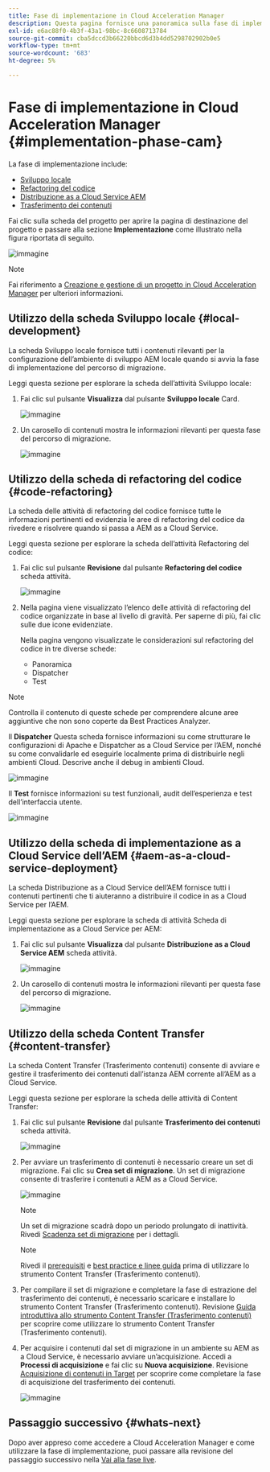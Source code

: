 ```yaml
---
title: Fase di implementazione in Cloud Acceleration Manager
description: Questa pagina fornisce una panoramica sulla fase di implementazione in Cloud Acceleration Manager.
exl-id: e6ac88f0-4b3f-43a1-98bc-8c6608713784
source-git-commit: cba5dccd3b66220bbcd6d3b4dd5298702902b0e5
workflow-type: tm+mt
source-wordcount: '683'
ht-degree: 5%

---
```


# Fase di implementazione in Cloud Acceleration Manager {#implementation-phase-cam}

La fase di implementazione include:

* [Sviluppo locale](#local-development)
* [Refactoring del codice](#code-refactoring)
* [Distribuzione as a Cloud Service AEM](#aem-as-a-cloud-service-deployment)
* [Trasferimento dei contenuti](#content-transfer)


Fai clic sulla scheda del progetto per aprire la pagina di destinazione del progetto e passare alla sezione **Implementazione** come illustrato nella figura riportata di seguito.

![immagine](/help/journey-migration/cloud-acceleration-manager/assets/implementation-1.png)

>[!NOTE]
>Fai riferimento a [Creazione e gestione di un progetto in Cloud Acceleration Manager](getting-started-cam.md#create-project) per ulteriori informazioni.


## Utilizzo della scheda Sviluppo locale {#local-development}

La scheda Sviluppo locale fornisce tutti i contenuti rilevanti per la configurazione dell’ambiente di sviluppo AEM locale quando si avvia la fase di implementazione del percorso di migrazione.

Leggi questa sezione per esplorare la scheda dell’attività Sviluppo locale:

1. Fai clic sul pulsante **Visualizza** dal pulsante **Sviluppo locale** Card.

   ![immagine](/help/journey-migration/cloud-acceleration-manager/assets/implementation-2.png)

1. Un carosello di contenuti mostra le informazioni rilevanti per questa fase del percorso di migrazione.

   ![immagine](/help/journey-migration/cloud-acceleration-manager/assets/implementation-3.png)


## Utilizzo della scheda di refactoring del codice {#code-refactoring}

La scheda delle attività di refactoring del codice fornisce tutte le informazioni pertinenti ed evidenzia le aree di refactoring del codice da rivedere e risolvere quando si passa a AEM as a Cloud Service.

Leggi questa sezione per esplorare la scheda dell’attività Refactoring del codice:

1. Fai clic sul pulsante **Revisione** dal pulsante **Refactoring del codice** scheda attività.

   ![immagine](/help/journey-migration/cloud-acceleration-manager/assets/implementation-4.png)

1. Nella pagina viene visualizzato l’elenco delle attività di refactoring del codice organizzate in base al livello di gravità. Per saperne di più, fai clic sulle due icone evidenziate.

   Nella pagina vengono visualizzate le considerazioni sul refactoring del codice in tre diverse schede:

   * Panoramica
   * Dispatcher
   * Test

>[!NOTE]
>Controlla il contenuto di queste schede per comprendere alcune aree aggiuntive che non sono coperte da Best Practices Analyzer.

Il **Dispatcher** Questa scheda fornisce informazioni su come strutturare le configurazioni di Apache e Dispatcher as a Cloud Service per l’AEM, nonché su come convalidarle ed eseguirle localmente prima di distribuirle negli ambienti Cloud. Descrive anche il debug in ambienti Cloud.

![immagine](/help/journey-migration/cloud-acceleration-manager/assets/coderefactoring-2.png)

Il **Test** fornisce informazioni su test funzionali, audit dell’esperienza e test dell’interfaccia utente.

![immagine](/help/journey-migration/cloud-acceleration-manager/assets/coderefactoring-3.png)


## Utilizzo della scheda di implementazione as a Cloud Service dell’AEM {#aem-as-a-cloud-service-deployment}

La scheda Distribuzione as a Cloud Service dell’AEM fornisce tutti i contenuti pertinenti che ti aiuteranno a distribuire il codice in as a Cloud Service per l’AEM.

Leggi questa sezione per esplorare la scheda di attività Scheda di implementazione as a Cloud Service per AEM:

1. Fai clic sul pulsante **Visualizza** dal pulsante **Distribuzione as a Cloud Service AEM** scheda attività.

   ![immagine](/help/journey-migration/cloud-acceleration-manager/assets/implementation-6.png)

1. Un carosello di contenuti mostra le informazioni rilevanti per questa fase del percorso di migrazione.

   ![immagine](/help/journey-migration/cloud-acceleration-manager/assets/aem-deployment-card.png)


## Utilizzo della scheda Content Transfer {#content-transfer}

La scheda Content Transfer (Trasferimento contenuti) consente di avviare e gestire il trasferimento dei contenuti dall’istanza AEM corrente all’AEM as a Cloud Service.

Leggi questa sezione per esplorare la scheda delle attività di Content Transfer:

1. Fai clic sul pulsante **Revisione** dal pulsante **Trasferimento dei contenuti** scheda attività.

   ![immagine](/help/journey-migration/cloud-acceleration-manager/assets/contenttransfer-1.png)

1. Per avviare un trasferimento di contenuti è necessario creare un set di migrazione. Fai clic su **Crea set di migrazione**. Un set di migrazione consente di trasferire i contenuti a AEM as a Cloud Service.

   ![immagine](/help/journey-migration/cloud-acceleration-manager/assets/contenttransfer-2.png)

   >[!NOTE]
   >Un set di migrazione scadrà dopo un periodo prolungato di inattività. Rivedi [Scadenza set di migrazione](/help/journey-migration/content-transfer-tool/using-content-transfer-tool/overview-content-transfer-tool.md#migration-set-expiry) per i dettagli.

   >[!NOTE]
   >Rivedi il [prerequisiti](https://experienceleague.adobe.com/docs/experience-manager-cloud-service/moving/cloud-migration/content-transfer-tool/prerequisites-content-transfer-tool.html) e [best practice e linee guida](https://experienceleague.adobe.com/docs/experience-manager-cloud-service/moving/cloud-migration/content-transfer-tool/overview-content-transfer-tool.html?lang=it) prima di utilizzare lo strumento Content Transfer (Trasferimento contenuti).

1. Per compilare il set di migrazione e completare la fase di estrazione del trasferimento dei contenuti, è necessario scaricare e installare lo strumento Content Transfer (Trasferimento contenuti). Revisione [Guida introduttiva allo strumento Content Transfer (Trasferimento contenuti)](https://experienceleague.adobe.com/docs/experience-manager-cloud-service/content/migration-journey/cloud-migration/content-transfer-tool/getting-started-content-transfer-tool.html?lang=it) per scoprire come utilizzare lo strumento Content Transfer (Trasferimento contenuti).

1. Per acquisire i contenuti dal set di migrazione in un ambiente su AEM as a Cloud Service, è necessario avviare un’acquisizione. Accedi a **Processi di acquisizione** e fai clic su **Nuova acquisizione**. Revisione [Acquisizione di contenuti in Target](https://experienceleague.adobe.com/docs/experience-manager-cloud-service/content/migration-journey/cloud-migration/content-transfer-tool/ingesting-content.html) per scoprire come completare la fase di acquisizione del trasferimento dei contenuti.

   ![immagine](/help/journey-migration/cloud-acceleration-manager/assets/contenttransfer-3.png)

<!--### Estimating Content Transfer Time {#calculating}

A Content Transfer Tool calculator has been provided to estimate how long it could take to complete the content transfer activity. You can use the content repository size slider to select the size that applies to your project. The transfer times vary for the extraction and ingestion phases. 

   ![image](/help/journey-migration/cloud-acceleration-manager/assets/contenttransfer-4.png)

   >[!NOTE]
   >These times are estimates only. Factor such as network speeds and time to scale up instances have not been accounted for in these estimates.

To estimate the size of the AEM Repository, you can run the Disk Usage report under `http://HOST:PORT/etc/reports/diskusage.html`. 

You can also estimate the size of specific repository paths by using the `path` parameter, for example, `http://HOST:PORT/etc/reports/diskusage.html?path=/content/dam`. -->

## Passaggio successivo {#whats-next}

Dopo aver appreso come accedere a Cloud Acceleration Manager e come utilizzare la fase di implementazione, puoi passare alla revisione del passaggio successivo nella [Vai alla fase live](https://experienceleague.adobe.com/docs/experience-manager-cloud-service/moving/cloud-acceleration-manager/using-cam/cam-golive-phase.html).
